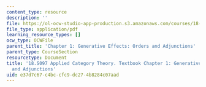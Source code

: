 ```yaml
---
content_type: resource
description: ''
file: https://ol-ocw-studio-app-production.s3.amazonaws.com/courses/18-s097-applied-category-theory-january-iap-2019/e37d7c67c4bccfc9dc274b8284c07aad_18-s097iap19ch1.pdf
file_type: application/pdf
learning_resource_types: []
ocw_type: OCWFile
parent_title: 'Chapter 1: Generative Effects: Orders and Adjunctions'
parent_type: CourseSection
resourcetype: Document
title: '18.S097 Applied Category Theory. Textbook Chapter 1: Generative Effects: Orders
  and Adjunctions'
uid: e37d7c67-c4bc-cfc9-dc27-4b8284c07aad
---
```

